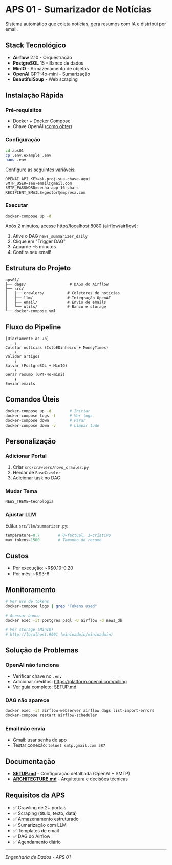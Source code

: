 # APS 01 - Sumarizador de Notícias

Sistema automático que coleta notícias, gera resumos com IA e distribui por email.

## Stack Tecnológico

- **Airflow** 2.10 - Orquestração
- **PostgreSQL** 15 - Banco de dados
- **MinIO** - Armazenamento de objetos
- **OpenAI** GPT-4o-mini - Sumarização
- **BeautifulSoup** - Web scraping

## Instalação Rápida

### Pré-requisitos

- Docker + Docker Compose
- Chave OpenAI ([como obter](SETUP.md))

### Configuração

```bash
cd aps01
cp .env.example .env
nano .env
```

Configure as seguintes variáveis:
```env
OPENAI_API_KEY=sk-proj-sua-chave-aqui
SMTP_USER=seu-email@gmail.com
SMTP_PASSWORD=senha-app-16-chars
RECIPIENT_EMAILS=gestor@empresa.com
```

### Executar

```bash
docker-compose up -d
```

Após 2 minutos, acesse http://localhost:8080 (airflow/airflow):
1. Ative o DAG `news_summarizer_daily`
2. Clique em "Trigger DAG"
3. Aguarde ~5 minutos
4. Confira seu email!

## Estrutura do Projeto

```
aps01/
├── dags/                   # DAGs do Airflow
├── src/
│   ├── crawlers/          # Coletores de notícias
│   ├── llm/               # Integração OpenAI
│   ├── email/             # Envio de emails
│   └── utils/             # Banco e storage
└── docker-compose.yml
```

## Fluxo do Pipeline

```
[Diariamente às 7h]
    ↓
Coletar notícias (IstoÉDinheiro + MoneyTimes)
    ↓
Validar artigos
    ↓
Salvar (PostgreSQL + MinIO)
    ↓
Gerar resumo (GPT-4o-mini)
    ↓
Enviar emails
```

## Comandos Úteis

```bash
docker-compose up -d        # Iniciar
docker-compose logs -f      # Ver logs
docker-compose down         # Parar
docker-compose down -v      # Limpar tudo
```

## Personalização

### Adicionar Portal

1. Criar `src/crawlers/novo_crawler.py`
2. Herdar de `BaseCrawler`
3. Adicionar task no DAG

### Mudar Tema

```env
NEWS_THEME=tecnologia
```

### Ajustar LLM

Editar `src/llm/summarizer.py`:
```python
temperature=0.7        # 0=factual, 1=criativo
max_tokens=1500        # Tamanho do resumo
```

## Custos

- Por execução: ~R$0.10-0.20
- Por mês: ~R$3-6

## Monitoramento

```bash
# Ver uso de tokens
docker-compose logs | grep "Tokens used"

# Acessar banco
docker exec -it postgres psql -U airflow -d news_db

# Ver storage (MinIO)
# http://localhost:9001 (minioadmin/minioadmin)
```

## Solução de Problemas

### OpenAI não funciona

- Verificar chave no `.env`
- Adicionar créditos: https://platform.openai.com/billing
- Ver guia completo: [SETUP.md](SETUP.md)

### DAG não aparece

```bash
docker exec -it airflow-webserver airflow dags list-import-errors
docker-compose restart airflow-scheduler
```

### Email não envia

- Gmail: usar senha de app
- Testar conexão: `telnet smtp.gmail.com 587`

## Documentação

- **[SETUP.md](SETUP.md)** - Configuração detalhada (OpenAI + SMTP)
- **[ARCHITECTURE.md](ARCHITECTURE.md)** - Arquitetura e decisões técnicas

## Requisitos da APS

- ✅ Crawling de 2+ portais
- ✅ Scraping (título, texto, data)
- ✅ Armazenamento estruturado
- ✅ Sumarização com LLM
- ✅ Templates de email
- ✅ DAG do Airflow
- ✅ Agendamento diário

---

*Engenharia de Dados - APS 01*
